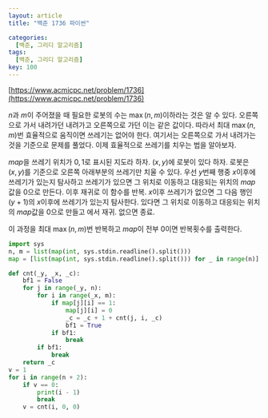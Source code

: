```yaml
---
layout: article
title: "백준 1736 파이썬"

categories:
  [백준, 그리디 알고리즘]
tags:
  [백준, 그리디 알고리즘]
key: 100
---
```


[https://www.acmicpc.net/problem/1736](https://www.acmicpc.net/problem/1736)

$n$과 $m$이 주어졌을 때 필요한 로봇의 수는 $\max(n, m)$이하라는 것은 알 수 있다. 오른쪽으로 가서 내려가던 내려가고 오른쪽으로 가던 이는 같은 값이다. 따라서 최대 $\max(n, m)$번 효율적으로 움직이면 쓰레기는 없어야 한다. 여기서는 오른쪽으로 가서 내려가는 것을 기준으로 문제를 풀었다. 이제 효율적으로 쓰레기를 치우는 법을 알아보자. 

$map$을 쓰레기 위치가  $0, 1$로 표시된 지도라 하자.
$(x, y)$에 로봇이 있다 하자. 로봇은 $(x, y)$를 기준으로 오른쪽 아래부분의 쓰레기만 치울 수 있다. 우선 $y$번째 행중 $x$이후에 쓰레기가 있는지 탐사하고 쓰레기가 있으면 그 위치로 이동하고 대응되는 위치의 $map$값을 0으로 만든다. 이후 재귀로 이 함수를 반복. $x$이후 쓰레기가 없으면 그 다음 행인 $(y+1)$의 $x$이후에 쓰레기가 있는지 탐사한다. 있다면 그 위치로 이동하고 대응되는 위치의  $map$값을 $0$으로 만들고 에서 재귀. 없으면 종료.

이 과정을 최대 $\max(n, m)$번 반복하고 $map$이 전부 $0$이면 반복횟수를 출력한다. 

``` python
import sys
n, m = list(map(int, sys.stdin.readline().split()))
map = [list(map(int, sys.stdin.readline().split())) for _ in range(n)]

def cnt(_y, _x, _c):
    bf1 = False
    for j in range(_y, n):
        for i in range(_x, m):
            if map[j][i] == 1:
                map[j][i] = 0
                _c = _c + 1 + cnt(j, i, _c)
                bf1 = True
            if bf1:
                break
        if bf1:
            break
    return _c
v = 1
for i in range(n + 2):
    if v == 0:
        print(i - 1)
        break
    v = cnt(i, 0, 0)
```